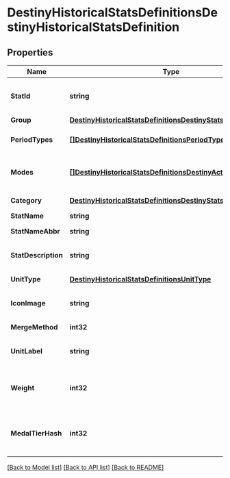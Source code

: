 # DestinyHistoricalStatsDefinitionsDestinyHistoricalStatsDefinition

## Properties
Name | Type | Description | Notes
------------ | ------------- | ------------- | -------------
**StatId** | **string** | Unique programmer friendly ID for this stat | [optional] 
**Group** | [**DestinyHistoricalStatsDefinitionsDestinyStatsGroupType**](Destiny.HistoricalStats.Definitions.DestinyStatsGroupType.md) | Statistic group | [optional] 
**PeriodTypes** | [**[]DestinyHistoricalStatsDefinitionsPeriodType**](Destiny.HistoricalStats.Definitions.PeriodType.md) | Time periods the statistic covers | [optional] 
**Modes** | [**[]DestinyHistoricalStatsDefinitionsDestinyActivityModeType**](Destiny.HistoricalStats.Definitions.DestinyActivityModeType.md) | Game modes where this statistic can be reported. | [optional] 
**Category** | [**DestinyHistoricalStatsDefinitionsDestinyStatsCategoryType**](Destiny.HistoricalStats.Definitions.DestinyStatsCategoryType.md) | Category for the stat. | [optional] 
**StatName** | **string** | Display name | [optional] 
**StatNameAbbr** | **string** | Display name abbreviated | [optional] 
**StatDescription** | **string** | Description of a stat if applicable. | [optional] 
**UnitType** | [**DestinyHistoricalStatsDefinitionsUnitType**](Destiny.HistoricalStats.Definitions.UnitType.md) | Unit, if any, for the statistic | [optional] 
**IconImage** | **string** | Optional URI to an icon for the statistic | [optional] 
**MergeMethod** | **int32** | Optional icon for the statistic | [optional] 
**UnitLabel** | **string** | Localized Unit Name for the stat. | [optional] 
**Weight** | **int32** | Weight assigned to this stat indicating its relative impressiveness. | [optional] 
**MedalTierHash** | **int32** | The tier associated with this medal - be it implicitly or explicitly. | [optional] 

[[Back to Model list]](../README.md#documentation-for-models) [[Back to API list]](../README.md#documentation-for-api-endpoints) [[Back to README]](../README.md)



